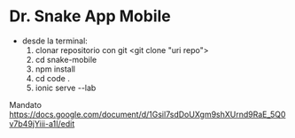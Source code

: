 # Dr. Snake App Mobile

- desde la terminal:
  1. clonar repositorio con git <git clone "uri repo">
  2. cd snake-mobile
  3. npm install
  4. cd code .
  5. ionic serve --lab

Mandato <https://docs.google.com/document/d/1Gsil7sdDoUXgm9shXUrnd9RaE_5Q0v7b49jYiii-a1I/edit>

